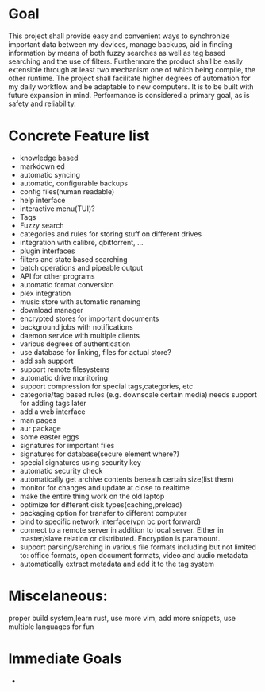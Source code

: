 # Goal
This project shall provide easy and convenient ways to synchronize important data between my devices,
manage backups, aid in finding information by means of both fuzzy searches as well as tag based searching
and the use of filters. Furthermore the product shall be easily extensible through at least two mechanism
one of which being compile, the other runtime. The project shall facilitate higher degrees of automation 
for my daily workflow and be adaptable to new computers. It is to be built with future expansion in mind.
Performance is considered a primary goal, as is safety and reliability. 

# Concrete Feature list
- knowledge based
- markdown ed
- automatic syncing
- automatic, configurable backups
- config files(human readable)
- help interface
- interactive menu(TUI)?
- Tags
- Fuzzy search 
- categories and rules for storing stuff on different drives
- integration with calibre, qbittorrent, ...
- plugin interfaces
- filters and state based searching
- batch operations and pipeable output
- API for other programs
- automatic format conversion
- plex integration
- music store with automatic renaming 
- download manager
- encrypted stores for important documents
- background jobs with notifications
- daemon service with multiple clients
- various degrees of authentication
- use database for linking, files for actual store?
- add ssh support
- support remote filesystems
- automatic drive monitoring
- support compression for special tags,categories, etc 
- categorie/tag based rules (e.g. downscale certain media) needs support for adding tags later
- add a web interface
- man pages
- aur package
- some easter eggs
- signatures for important files
- signatures for database(secure element where?)
- special signatures using security key
- automatic security check
- automatically get archive contents beneath certain size(list them)
- monitor for changes and update at close to realtime
- make the entire thing work on the old laptop
- optimize for different disk types(caching,preload)
- packaging option for transfer to different computer
- bind to specific network interface(vpn bc port forward)
- connect to a remote server in addition to local server. Either in master/slave relation or distributed. Encryption is paramount.
- support parsing/serching in various file formats including but not limited to: office formats, open document
  formats, video and audio metadata
- automatically extract metadata and add it to the tag system

# Miscelaneous:
proper build system,learn rust, use more vim, add more snippets, use multiple languages for fun

# Immediate Goals
- 
